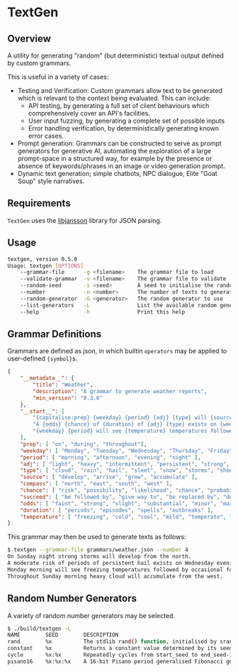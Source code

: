 # TextGen

## Overview

A utility for generating "random" (but deterministic) textual output
defined by custom grammars.

This is useful in a variety of cases:
 * Testing and Verification: Custom grammars allow text to be generated
   which is relevant to the context being evaluated. This can include:
     - API testing, by generating a full set of client behaviours which
       comprehensively cover an API's facilities.
     - User input fuzzing, by generating a complete set of possible inputs
     - Error handling verification, by deterministically generating known
       error cases.
 * Prompt generation: Grammars can be constructed to serve as prompt generators
   for generative AI, automating the exploration of a large prompt-space in
   a structured way, for example by the presence or absence of keywords/phrases
   in an image or video generation prompt.
 * Dynamic text generation; simple chatbots, NPC dialogue, Elite "Goat Soup" style
   narratives.


## Requirements

`TextGen` uses the [libjansson](https://github.com/akheron/jansson) library for JSON
parsing.

## Usage

```bash
textgen, version 0.5.0
Usage: textgen [OPTIONS]
    --grammar-file      -g <filename>    The grammar file to load
    --validate-grammar  -v <filename>    The grammar file to validate
    --random-seed       -s <seed>        A seed to initialise the random number generator
    --number            -n <number>      The number of texts to generate
    --random-generator  -G <generator>   The random generator to use
    --list-generators   -L               List the available random generators
    --help              -h               Print this help
```

## Grammar Definitions

Grammars are defined as json, in which builtin `operators` may be applied to user-defined
`{symbol}`s.

```json
{
    "__metadata__": {
        "title": "Weather",
        "description": "A grammar to generate weather reports",
        "min_version": "0.3.0"
    },
    "__start__": [
        "{capitalise:prep} {weekday} {period} {adj} {type} will {source} from the {compass}",
        "A {odds} {chance} of {duration} of {adj} {type} exists on {weekday} {period} which will {succeed} {type} later",
        "{weekday} {period} will see {temperature} temperatures followed by {adj} {type}"
    ],
    "prep": [ "on", "during", "throughout"],
    "weekday": [ "Monday", "Tuesday", "Wednesday", "Thursday", "Friday", "Saturday", "Sunday" ],
    "period": [ "morning", "afternoon", "evening", "night" ],
    "adj": [ "light", "heavy", "intermittent", "persistent", "strong", "gentle", "occasional" ],
    "type": [ "cloud", "rain", "hail", "sleet", "snow", "storms", "showers", "drizzle", "fog", "mist", "frost" ],
    "source": [ "develop", "arrive", "grow", "accumulate" ],
    "compass": [ "north", "east", "south", "west" ],
    "chance": [ "risk", "possibility", "likelihood", "chance", "probability" ],
    "succeed": [ "be followed by", "give way to", "be replaced by", "develop into", "become" ],
    "odds": [ "faint", "strong", "slight", "substantial", "minor", "marked", "moderate" ],
    "duration": [ "periods", "episodes", "spells", "outbreaks" ],
    "temperature": [ "freezing", "cold", "cool", "mild", "temperate", "warm", "hot", "oppressive" ]
}

```
This grammar may then be used to generate texts as follows:
```bash
$ textgen --grammar-file grammars/weather.json --number 4
On Sunday night strong storms will develop from the north.
A moderate risk of periods of persistent hail exists on Wednesday evening which will give way to rain later.
Monday morning will see freezing temperatures followed by occasional fog.
Throughout Sunday morning heavy cloud will accumulate from the west.
```

## Random Number Generators

A variety of random number generators may be selected.
```bash
$ ./build/textgen -L
NAME        SEED        DESCRIPTION
rand        %x          The stdlib rand() function, initialised by srand().
constant    %x          Returns a constant value determined by its seed.
cycle       %x:%x       Repeatedly cycles from start_seed to end_seed-1.
pisano16    %x:%x:%x    A 16-bit Pisano period generalised Fibonacci generator
```
